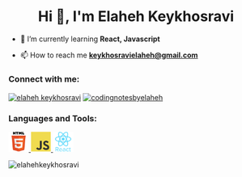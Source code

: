 <h1 align="center">Hi 👋, I'm Elaheh Keykhosravi</h1>


- 🌱 I’m currently learning **React, Javascript**

- 📫 How to reach me **keykhosravielaheh@gmail.com**

<h3 align="left">Connect with me:</h3>
<p align="left">
<a href="https://linkedin.com/in/elaheh keykhosravi" target="blank"><img align="center" src="https://raw.githubusercontent.com/rahuldkjain/github-profile-readme-generator/master/src/images/icons/Social/linked-in-alt.svg" alt="elaheh keykhosravi" height="30" width="40" /></a>
<a href="https://instagram.com/codingnotesbyelaheh" target="blank"><img align="center" src="https://raw.githubusercontent.com/rahuldkjain/github-profile-readme-generator/master/src/images/icons/Social/instagram.svg" alt="codingnotesbyelaheh" height="30" width="40" /></a>
</p>

<h3 align="left">Languages and Tools:</h3>
<p align="left"> <a href="https://www.w3.org/html/" target="_blank" rel="noreferrer"> <img src="https://raw.githubusercontent.com/devicons/devicon/master/icons/html5/html5-original-wordmark.svg" alt="html5" width="40" height="40"/> </a> <a href="https://developer.mozilla.org/en-US/docs/Web/JavaScript" target="_blank" rel="noreferrer"> <img src="https://raw.githubusercontent.com/devicons/devicon/master/icons/javascript/javascript-original.svg" alt="javascript" width="40" height="40"/> </a> <a href="https://reactjs.org/" target="_blank" rel="noreferrer"> <img src="https://raw.githubusercontent.com/devicons/devicon/master/icons/react/react-original-wordmark.svg" alt="react" width="40" height="40"/> </a> </p>

<p><img align="left" src="https://github-readme-stats.vercel.app/api/top-langs?username=elahehkeykhosravi&show_icons=true&locale=en&layout=compact" alt="elahehkeykhosravi" /></p>




